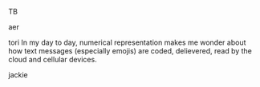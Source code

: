 TB




aer




tori
In my day to day, numerical representation makes me wonder about how text messages (especially emojis) are coded, delievered, read by the cloud and cellular devices. 




jackie





